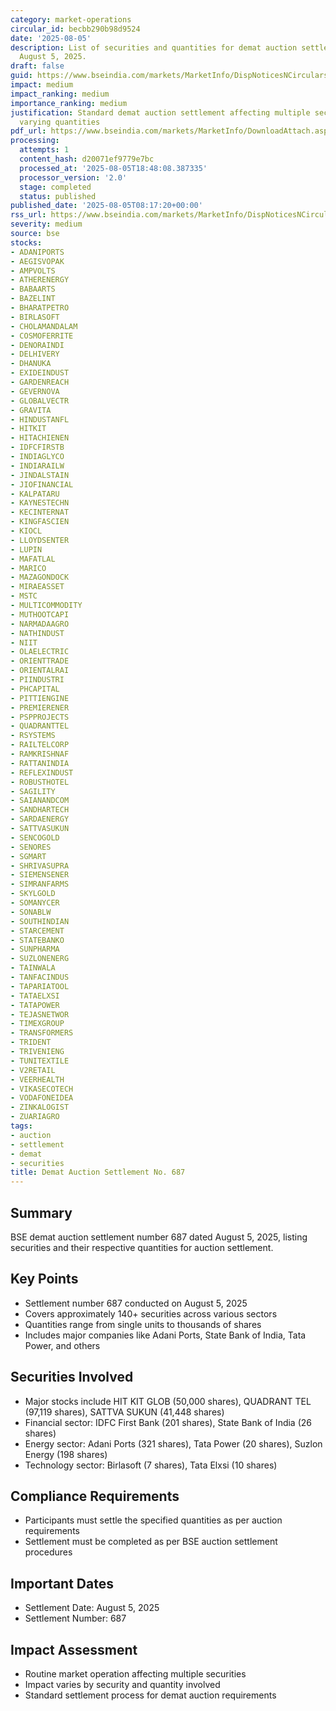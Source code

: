 ```yaml
---
category: market-operations
circular_id: becbb290b98d9524
date: '2025-08-05'
description: List of securities and quantities for demat auction settlement dated
  August 5, 2025.
draft: false
guid: https://www.bseindia.com/markets/MarketInfo/DispNoticesNCirculars.aspx?Noticeid={C81F0408-35E4-48B9-9C14-413CCEE44E5B}&noticeno=20250805-8&dt=08/05/2025&icount=8&totcount=61&flag=0
impact: medium
impact_ranking: medium
importance_ranking: medium
justification: Standard demat auction settlement affecting multiple securities with
  varying quantities
pdf_url: https://www.bseindia.com/markets/MarketInfo/DownloadAttach.aspx?id=20250805-8&attachedId=20c45e2e-64b4-4ec4-aced-9b7aae80831d
processing:
  attempts: 1
  content_hash: d20071ef9779e7bc
  processed_at: '2025-08-05T18:48:08.387335'
  processor_version: '2.0'
  stage: completed
  status: published
published_date: '2025-08-05T08:17:20+00:00'
rss_url: https://www.bseindia.com/markets/MarketInfo/DispNoticesNCirculars.aspx?Noticeid={C81F0408-35E4-48B9-9C14-413CCEE44E5B}&noticeno=20250805-8&dt=08/05/2025&icount=8&totcount=61&flag=0
severity: medium
source: bse
stocks:
- ADANIPORTS
- AEGISVOPAK
- AMPVOLTS
- ATHERENERGY
- BABAARTS
- BAZELINT
- BHARATPETRO
- BIRLASOFT
- CHOLAMANDALAM
- COSMOFERRITE
- DENORAINDI
- DELHIVERY
- DHANUKA
- EXIDEINDUST
- GARDENREACH
- GEVERNOVA
- GLOBALVECTR
- GRAVITA
- HINDUSTANFL
- HITKIT
- HITACHIENEN
- IDFCFIRSTB
- INDIAGLYCO
- INDIARAILW
- JINDALSTAIN
- JIOFINANCIAL
- KALPATARU
- KAYNESTECHN
- KECINTERNAT
- KINGFASCIEN
- KIOCL
- LLOYDSENTER
- LUPIN
- MAFATLAL
- MARICO
- MAZAGONDOCK
- MIRAEASSET
- MSTC
- MULTICOMMODITY
- MUTHOOTCAPI
- NARMADAAGRO
- NATHINDUST
- NIIT
- OLAELECTRIC
- ORIENTTRADE
- ORIENTALRAI
- PIINDUSTRI
- PHCAPITAL
- PITTIENGINE
- PREMIERENER
- PSPPROJECTS
- QUADRANTTEL
- RSYSTEMS
- RAILTELCORP
- RAMKRISHNAF
- RATTANINDIA
- REFLEXINDUST
- ROBUSTHOTEL
- SAGILITY
- SAIANANDCOM
- SANDHARTECH
- SARDAENERGY
- SATTVASUKUN
- SENCOGOLD
- SENORES
- SGMART
- SHRIVASUPRA
- SIEMENSENER
- SIMRANFARMS
- SKYLGOLD
- SOMANYCER
- SONABLW
- SOUTHINDIAN
- STARCEMENT
- STATEBANKO
- SUNPHARMA
- SUZLONENERG
- TAINWALA
- TANFACINDUS
- TAPARIATOOL
- TATAELXSI
- TATAPOWER
- TEJASNETWOR
- TIMEXGROUP
- TRANSFORMERS
- TRIDENT
- TRIVENIENG
- TUNITEXTILE
- V2RETAIL
- VEERHEALTH
- VIKASECOTECH
- VODAFONEIDEA
- ZINKALOGIST
- ZUARIAGRO
tags:
- auction
- settlement
- demat
- securities
title: Demat Auction Settlement No. 687
---
```


## Summary

BSE demat auction settlement number 687 dated August 5, 2025, listing securities and their respective quantities for auction settlement.

## Key Points

- Settlement number 687 conducted on August 5, 2025
- Covers approximately 140+ securities across various sectors
- Quantities range from single units to thousands of shares
- Includes major companies like Adani Ports, State Bank of India, Tata Power, and others

## Securities Involved

- Major stocks include HIT KIT GLOB (50,000 shares), QUADRANT TEL (97,119 shares), SATTVA SUKUN (41,448 shares)
- Financial sector: IDFC First Bank (201 shares), State Bank of India (26 shares)
- Energy sector: Adani Ports (321 shares), Tata Power (20 shares), Suzlon Energy (198 shares)
- Technology sector: Birlasoft (7 shares), Tata Elxsi (10 shares)

## Compliance Requirements

- Participants must settle the specified quantities as per auction requirements
- Settlement must be completed as per BSE auction settlement procedures

## Important Dates

- Settlement Date: August 5, 2025
- Settlement Number: 687

## Impact Assessment

- Routine market operation affecting multiple securities
- Impact varies by security and quantity involved
- Standard settlement process for demat auction requirements